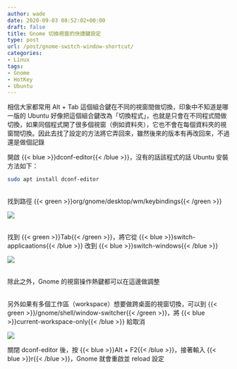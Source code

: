```yaml
---
author: wade
date: 2020-09-03 08:52:02+00:00
draft: false
title: Gnome 切換視窗的快捷鍵設定
type: post
url: /post/gnome-switch-window-shortcut/
categories:
- Linux
tags:
- Gnome
- HotKey
- Ubuntu
---
```


相信大家都常用 Alt + Tab 這個組合鍵在不同的視窗間做切換，印象中不知道是哪一版的 Ubuntu 好像把這個組合鍵改為「切換程式」，也就是只會在不同程式間做切換，如果同個程式開了很多個視窗（例如資料夾），它也不會在每個資料夾的視窗間切換。因此去找了設定的方法將它弄回來，雖然後來的版本有再改回來，不過還是做個記錄

開啟 {{< blue >}}dconf-editor{{< /blue >}}，沒有的話該程式的話 Ubuntu 安裝方法如下：

```bash
sudo apt install dconf-editor
```

\
找到路徑 {{< green >}}org/gnome/desktop/wm/keybindings{{< /green >}}

![](https://image.wadeism.net/dconf01.png)

\
找到 {{< green >}}<Alt>Tab{{< /green >}}，將它從 {{< blue >}}switch-applicaations{{< /blue >}} 改到 {{< blue >}}switch-windows{{< /blue >}}

![](https://image.wadeism.net/dconf01.png)

\
除此之外，Gnome 的視窗操作熱鍵都可以在這邊做調整

\
另外如果有多個工作區（workspace）想要做跨桌面的視窗切換，可以到 {{< green >}}/gnome/shell/window-switcher{{< /green >}}，將 {{< blue >}}current-workspace-only{{< /blue >}} 給取消

![](https://image.wadeism.net/dconf03.png)

關閉 dconf-editor 後，按 {{< blue >}}Alt + F2{{< /blue >}}，接著輸入 {{< blue >}}r{{< /blue >}}，Gnome 就會重啟並 reload 設定
